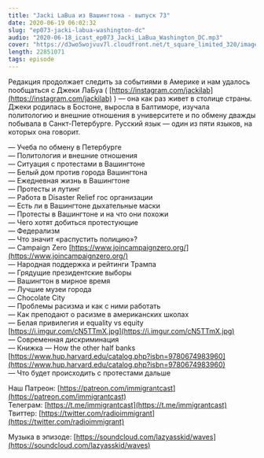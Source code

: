 ```yaml
---
title: "Jacki LaBua из Вашингтона - выпуск 73"
date: 2020-06-19 06:02:32
slug: "ep073-jacki-labua-washington-dc"
audio: "2020-06-18_icast_ep073_Jacki_LaBua_Washington_DC.mp3"
cover: "https://d3wo5wojvuv7l.cloudfront.net/t_square_limited_320/images.spreaker.com/original/3470ab28153393f66a9a81f75a786415.jpg"
length: 22851071
tags: episode
---
```

Редакция продолжает следить за событиями в Америке и нам удалось пообщаться с Джеки ЛаБуа ( [https://instagram.com/jackilab](https://instagram.com/jackilab) ) — она как раз живет в столице страны. Джеки родилась в Бостоне, выросла в Балтиморе, изучала политологию и внешние отношения в университете и по обмену дважды побывала в Санкт-Петербурге. Русский язык — один из пяти языков, на которых она говорит.  
  
— Учеба по обмену в Петербурге  
— Политология и внешние отношения  
— Ситуация с протестами в Вашингтоне  
— Белый дом против города Вашингтона  
— Ежедневная жизнь в Вашингтоне  
— Протесты и лутинг  
— Работа в Disaster Relief гос организации  
— Есть ли в Вашингтоне дыхательные маски  
— Протесты в Вашингтоне и на что они похожи  
— Чего хотят добиться протестующие  
— Федерализм  
— Что значит «распустить полицию»?  
— Campaign Zero [https://www.joincampaignzero.org/](https://www.joincampaignzero.org/)  
— Народная поддержка и рейтинги Трампа  
— Грядущие президентские выборы  
— Вашингтон в мирное время  
— Лучшие музеи города  
— Chocolate City  
— Проблемы расизма и как с ними работать  
— Как преподают о расизме в американских школах  
— Белая привилегия и equality vs equity [https://i.imgur.com/cN5TTmX.jpg](https://i.imgur.com/cN5TTmX.jpg)  
— Современная дискриминация  
— Книжка — How the other half banks [https://www.hup.harvard.edu/catalog.php?isbn=9780674983960](https://www.hup.harvard.edu/catalog.php?isbn=9780674983960)  
— Что будет происходить с протестами дальше  
  
Наш Патреон: [https://patreon.com/immigrantcast](https://patreon.com/immigrantcast)  
Телеграм: [https://t.me/immigrantcast](https://t.me/immigrantcast)  
Твиттер: [https://twitter.com/radioimmigrant](https://twitter.com/radioimmigrant)  
  
Музыка в эпизоде: [https://soundcloud.com/lazyasskid/waves](https://soundcloud.com/lazyasskid/waves)
